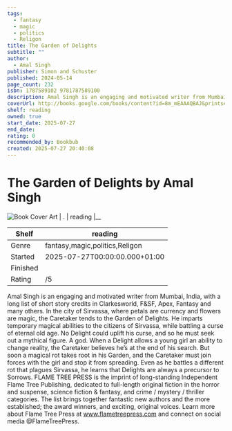 ```yaml
---
tags:
  - fantasy
  - magic
  - politics
  - Religon
title: The Garden of Delights
subtitle: ""
author:
  - Amal Singh
publisher: Simon and Schuster
published: 2024-05-14
page_count: 232
isbn: 1787589102 9781787589100
description: Amal Singh is an engaging and motivated writer from Mumbai, India, with a long list of short story credits in Clarkesworld, F&SF, Apex, Fantasy and many others. In the city of Sirvassa, where petals are currency and flowers are magic, the Caretaker tends to the Garden of Delights. He imparts temporary magical abilities to the citizens of Sirvassa, while battling a curse of eternal old age. No Delight could uplift his curse, and so he must seek out a mythical figure. A god. When a Delight allows a young girl an ability to change reality, the Caretaker believes he’s at the end of his search. But soon a magical rot takes root in his Garden, and the Caretaker must join forces with the girl and stop it from spreading. Even as he battles a different rot that plagues Sirvassa, he learns that Delights are always a precursor to Sorrows. FLAME TREE PRESS is the imprint of long-standing Independent Flame Tree Publishing, dedicated to full-length original fiction in the horror and suspense, science fiction & fantasy, and crime / mystery / thriller categories. The list brings together fantastic new authors and the more established; the award winners, and exciting, original voices. Learn more about Flame Tree Press at www.flametreepress.com and connect on social media @FlameTreePress.
coverUrl: http://books.google.com/books/content?id=8m_mEAAAQBAJ&printsec=frontcover&img=1&zoom=1&source=gbs_api
shelf: reading
owned: true
start_date: 2025-07-27
end_date: 
rating: 0
recommended_by: Bookbub
created: 2025-07-27 20:40:08
---
```


# The Garden of Delights by Amal Singh

![Book Cover Art](http://books.google.com/books/content?id=8m_mEAAAQBAJ&printsec=frontcover&img=1&zoom=1&source=gbs_api)
| .   | reading |__

| Shelf | reading |
| --- | --- |
| Genre | fantasy,magic,politics,Religon |
| Started | 2025-07-27T00:00:00.000+01:00 |
| Finished |  |
| Rating | /5 |

Amal Singh is an engaging and motivated writer from Mumbai, India, with a long list of short story credits in Clarkesworld, F&SF, Apex, Fantasy and many others. In the city of Sirvassa, where petals are currency and flowers are magic, the Caretaker tends to the Garden of Delights. He imparts temporary magical abilities to the citizens of Sirvassa, while battling a curse of eternal old age. No Delight could uplift his curse, and so he must seek out a mythical figure. A god. When a Delight allows a young girl an ability to change reality, the Caretaker believes he’s at the end of his search. But soon a magical rot takes root in his Garden, and the Caretaker must join forces with the girl and stop it from spreading. Even as he battles a different rot that plagues Sirvassa, he learns that Delights are always a precursor to Sorrows. FLAME TREE PRESS is the imprint of long-standing Independent Flame Tree Publishing, dedicated to full-length original fiction in the horror and suspense, science fiction & fantasy, and crime / mystery / thriller categories. The list brings together fantastic new authors and the more established; the award winners, and exciting, original voices. Learn more about Flame Tree Press at www.flametreepress.com and connect on social media @FlameTreePress.